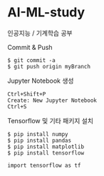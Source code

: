 # AI-ML-study
인공지능 / 기계학습 공부  

Commit & Push  
```
$ git commit -a  
$ git push origin myBranch
```
  
Jupyter Notebook 생성  
```
Ctrl+Shift+P  
Create: New Jupyter Notebook  
Ctrl+S  
```
  
Tensorflow 및 기타 패키지 설치
```
$ pip install numpy  
$ pip install pandas  
$ pip install matplotlib  
$ pip install tensorflow  
```
```
import tensorflow as tf  
```
